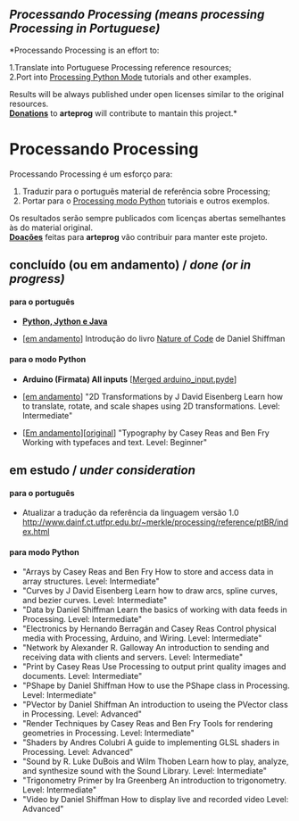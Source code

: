 ## *Processando Processing (means processing Processing in Portuguese)*
*Processando Processing is an effort to:

1.Translate into Portuguese Processing reference resources;<br>
2.Port into [Processing Python Mode](py.processing.org) tutorials and other examples.<br>

Results will be always published under open licenses similar to the original resources.<br>
[<b>Donations</b>](http://patreon.com/arteprog) to <b>arteprog</b> will contribute to mantain this project.*

# Processando Processing

Processando Processing é um esforço para: 

1. Traduzir para o português material de referência sobre Processing;
2. Portar para o [Processing modo Python](abav.lugaralgum.com/como-instalar-o-processing-modo-python/) tutoriais e outros exemplos. 

Os resultados serão sempre publicados com licenças abertas semelhantes às do material original.<br>
[**Doações**](http://patreon.com/arteprog) feitas para **arteprog** vão contribuir para manter este projeto.

## concluído (ou em andamento) / *done (or in progress)*


#### para o português ####

* [**Python, Jython e Java**](https://github.com/arteprog/Processando-Processing/blob/master/tutoriais-PT/python-Python_Jython_e_Java.md) 

* [[em andamento](https://github.com/arteprog/Processando-Processing/tree/master/natureza-do-codigo)] Introdução do livro [Nature of Code](http://natureofcode.com) de Daniel Shiffman


#### para o modo Python ####

* **Arduino (Firmata) All inputs** [[Merged arduino_input.pyde](https://github.com/jdf/processing.py/commit/f6f59dc45844b8ee40a8b7cb47ccd9ddbd026416)]

* [[em andamento](https://docs.google.com/document/d/1uZTAGvQTYj7FcSEZSF7wBlbZKHOXMsUqz3Apfwbfm24/)] "2D Transformations
 by J David Eisenberg
 Learn how to translate, rotate, and scale shapes using 2D transformations.
 Level: Intermediate"

* [[Em andamento](https://docs.google.com/document/d/14MYeJQPlA57-pYYm_UPt0u3sVynIxVIU8gras3ERAFQ/pub)][[original](https://processing.org/tutorials/typography/)] "Typography
 by Casey Reas and Ben Fry
 Working with typefaces and text.
 Level: Beginner"


## em estudo / *under consideration*

#### para o português ####

* Atualizar a tradução da referência da linguagem versão 1.0 http://www.dainf.ct.utfpr.edu.br/~merkle/processing/reference/ptBR/index.html

#### para modo Python ####

* "Arrays
 by Casey Reas and Ben Fry
 How to store and access data in array structures.
 Level: Intermediate"
* "Curves
 by J David Eisenberg
 Learn how to draw arcs, spline curves, and bezier curves.
 Level: Intermediate"
* "Data
 by Daniel Shiffman
 Learn the basics of working with data feeds in Processing.
 Level: Intermediate"
* "Electronics
 by Hernando Berragán and Casey Reas
 Control physical media with Processing, Arduino, and Wiring.
 Level: Intermediate"
* "Network
 by Alexander R. Galloway
 An introduction to sending and receiving data with clients and servers.
 Level: Intermediate"
* "Print
 by Casey Reas
 Use Processing to output print quality images and documents.
 Level: Intermediate"
* "PShape
 by Daniel Shiffman
 How to use the PShape class in Processing.
 Level: Intermediate"
* "PVector
 by Daniel Shiffman
 An introduction to useing the PVector class in Processing.
 Level: Advanced"
* "Render Techniques
 by Casey Reas and Ben Fry
 Tools for rendering geometries in Processing.
 Level: Intermediate"
* "Shaders
 by Andres Colubri
 A guide to implementing GLSL shaders in Processing.
 Level: Advanced"
* "Sound
 by R. Luke DuBois and Wilm Thoben
 Learn how to play, analyze, and synthesize sound with the Sound Library.
 Level: Intermediate"
* "Trigonometry Primer
 by Ira Greenberg
 An introduction to trigonometry.
 Level: Intermediate"
* "Video
 by Daniel Shiffman
 How to display live and recorded video
 Level: Advanced"
